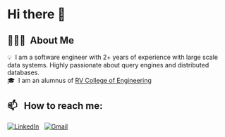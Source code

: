 # Hi there 👋 

## 👨🏻‍💻 &nbsp;About Me

💡 &nbsp;I am a software engineer with 2+ years of experience with large scale data systems. Highly passionate about query engines and distributed databases.\
🎓 &nbsp;I am an alumnus of [RV College of Engineering](https://www.rvce.edu.in/)


## 📫 &nbsp; How to reach me:

<a href="https://linkedin.com/in/pranava-b"><img alt="LinkedIn" src="https://img.shields.io/badge/linkedin%20-%230077B5.svg?&style=flat&logo=linkedin&logoColor=white"/></a> &nbsp;
<a href="mailto:pranava018@gmail.com"><img alt="Gmail" src="https://img.shields.io/badge/Gmail-D14836?style=flat&logo=gmail&logoColor=white" /></a> &nbsp;

<!--
**bpranava/bpranava** is a ✨ _special_ ✨ repository because its `README.md` (this file) appears on your GitHub profile.

Here are some ideas to get you started:

- 🔭 I’m currently working on ...
- 🌱 I’m currently learning ...
- 👯 I’m looking to collaborate on ...
- 🤔 I’m looking for help with ...
- 💬 Ask me about ...
- 📫 How to reach me: ...
- 😄 Pronouns: ...
- ⚡ Fun fact: ...
-->
